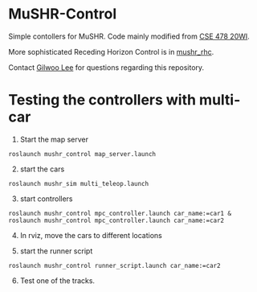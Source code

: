 # MuSHR-Control

Simple contollers for MuSHR. Code mainly modified from [CSE 478 20WI](https://gitlab.cs.washington.edu/cse478/20wi/mushr_control).

More sophisticated Receding Horizon Control is in [mushr_rhc](https://github.com/prl-mushr/mushr_rhc).

Contact [Gilwoo Lee](mailto:gilwoo301@gmail.com) for questions regarding this repository.


# Testing the controllers with multi-car

1. Start the map server
```
roslaunch mushr_control map_server.launch
```

2. start the cars
```
roslaunch mushr_sim multi_teleop.launch
```

3. start controllers 
```
roslaunch mushr_control mpc_controller.launch car_name:=car1 &
roslaunch mushr_control mpc_controller.launch car_name:=car2
```

4. In rviz, move the cars to different locations

5. start the runner script 
```
roslaunch mushr_control runner_script.launch car_name:=car2
```

6. Test one of the tracks.
